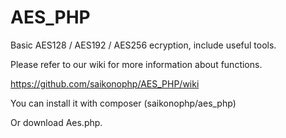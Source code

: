 # AES_PHP
Basic AES128 / AES192 / AES256 ecryption, include useful tools.


Please refer to our wiki for more information about functions.


https://github.com/saikonophp/AES_PHP/wiki

You can install it with composer (saikonophp/aes_php)


Or download Aes.php.
